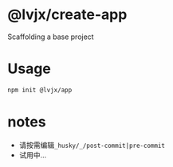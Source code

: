 # @lvjx/create-app

Scaffolding a base project

# Usage

```bash
npm init @lvjx/app
```
# notes

- 请按需编辑`_husky/_/post-commit|pre-commit`
- 试用中...